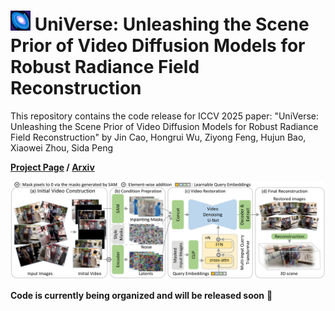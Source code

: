 # <img src="assets/icon.png" alt="UniVerse Icon" width="32" height="32"> UniVerse: Unleashing the Scene Prior of Video Diffusion Models for Robust Radiance Field Reconstruction

This repository contains the code release for ICCV 2025 paper: "UniVerse: Unleashing the Scene Prior of Video Diffusion Models for Robust Radiance Field Reconstruction" by Jin Cao, Hongrui Wu, Ziyong Feng, Hujun Bao, Xiaowei Zhou, Sida Peng

**[Project Page](https://jin-cao-tma.github.io/UniVerse.github.io/) / [Arxiv](https://arxiv.org/abs/)**



![teaser](assets/pipeline.jpg)



**Code is currently being organized and will be released soon** 🚧 